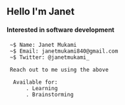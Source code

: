 ## Hello I'm Janet
#### Interested in software development

```shell
 ~$ Name: Janet Mukami
 ~$ Email: janetmukami840@gmail.com 
 ~$ Twitter: @janetmukami_

 Reach out to me using the above

  Available for:
      . Learning
      . Brainstorming
```
